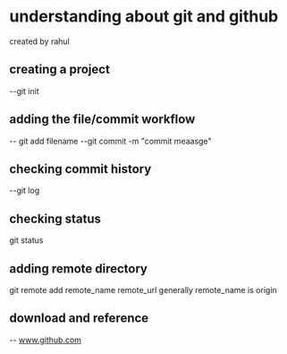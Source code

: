 # understanding about git and github
created by rahul

## creating a project
--git init

## adding the file/commit workflow

-- git add filename
--git commit -m "commit meaasge"

## checking commit history
--git log
## checking status
git status

## adding remote directory
 git remote add remote_name remote_url
 generally remote_name is origin

## download and reference
 -- www.github.com
